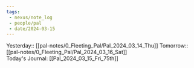 ```yaml
---
tags:
 - nexus/note_log
 - people/pal
 - date/2024-03-15
---
```

Yesterday:: [[pal-notes/0_Fleeting_Pal/Pal_2024_03_14_Thu]] 
Tomorrow:: [[pal-notes/0_Fleeting_Pal/Pal_2024_03_16_Sat]]  
Today's Journal: [[Pal_2024_03_15_Fri_75th]] 





